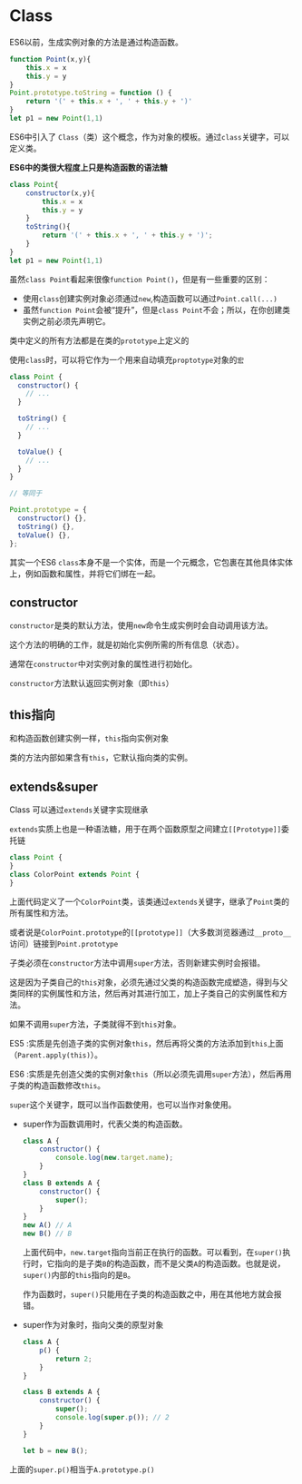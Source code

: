# Class
ES6以前，生成实例对象的方法是通过构造函数。
```javascript
function Point(x,y){
    this.x = x
    this.y = y
}
Point.prototype.toString = function () {
    return '(' + this.x + ', ' + this.y + ')'
}
let p1 = new Point(1,1)
```

ES6中引入了 `Class`（类）这个概念，作为对象的模板。通过`class`关键字，可以定义类。

**ES6中的类很大程度上只是构造函数的语法糖**

```javascript
class Point{
    constructor(x,y){
        this.x = x
        this.y = y
    }
    toString(){
        return '(' + this.x + ', ' + this.y + ')';
    }
}
let p1 = new Point(1,1)
```
虽然`class Point`看起来很像`function Point()`，但是有一些重要的区别：
* 使用`class`创建实例对象必须通过`new`,构造函数可以通过`Point.call(...)`
* 虽然`function Point`会被“提升”，但是`class Point`不会；所以，在你创建类实例之前必须先声明它。

类中定义的所有方法都是在类的`prototype`上定义的

使用`class`时，可以将它作为一个用来自动填充`proptotype`对象的`宏`
```javascript
class Point {
  constructor() {
    // ...
  }

  toString() {
    // ...
  }

  toValue() {
    // ...
  }
}

// 等同于

Point.prototype = {
  constructor() {},
  toString() {},
  toValue() {},
};
```
其实一个ES6 `class`本身不是一个实体，而是一个元概念，它包裹在其他具体实体上，例如函数和属性，并将它们绑在一起。

## constructor
`constructor`是类的默认方法，使用`new`命令生成实例时会自动调用该方法。  

这个方法的明确的工作，就是初始化实例所需的所有信息（状态）。

通常在`constructor`中对实例对象的属性进行初始化。

`constructor`方法默认返回实例对象（即`this`）

## this指向
和构造函数创建实例一样，`this`指向实例对象

类的方法内部如果含有`this`，它默认指向类的实例。

## extends&super
Class 可以通过`extends`关键字实现继承

`extends`实质上也是一种语法糖，用于在两个函数原型之间建立`[[Prototype]]`委托链
```javascript
class Point {
}
class ColorPoint extends Point {
}
```
上面代码定义了一个`ColorPoint`类，该类通过`extends`关键字，继承了`Point`类的所有属性和方法。

或者说是`ColorPoint.prototype`的`[[prototype]]`（大多数浏览器通过`__proto__`访问）链接到`Point.prototype`

子类必须在`constructor`方法中调用`super`方法，否则新建实例时会报错。

这是因为子类自己的`this`对象，必须先通过父类的构造函数完成塑造，得到与父类同样的实例属性和方法，然后再对其进行加工，加上子类自己的实例属性和方法。

如果不调用`super`方法，子类就得不到`this`对象。

ES5 :实质是先创造子类的实例对象`this`，然后再将父类的方法添加到`this`上面（`Parent.apply(this)`）。

ES6 :实质是先创造父类的实例对象`this`（所以必须先调用`super`方法），然后再用子类的构造函数修改`this`。

`super`这个关键字，既可以当作函数使用，也可以当作对象使用。
- super作为函数调用时，代表父类的构造函数。
    ```javascript
    class A {
        constructor() {
            console.log(new.target.name);
        }
    }
    class B extends A {
        constructor() {
            super();
        }
    }
    new A() // A
    new B() // B
    ```
    上面代码中，`new.target`指向当前正在执行的函数。可以看到，在`super()`执行时，它指向的是子类`B`的构造函数，而不是父类`A`的构造函数。也就是说，`super()`内部的`this`指向的是`B`。

    作为函数时，`super()`只能用在子类的构造函数之中，用在其他地方就会报错。
-  super作为对象时，指向父类的原型对象
    ```javascript
    class A {
        p() {
            return 2;
        }
    }

    class B extends A {
        constructor() {
            super();
            console.log(super.p()); // 2
        }
    }

    let b = new B();
    ```
  上面的`super.p()`相当于`A.prototype.p()`




